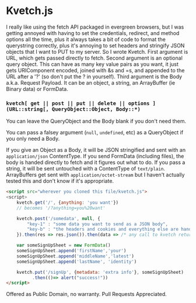 # Kvetch.js

I really like using the fetch API packaged in evergreen browsers, but I was getting annoyed with having to set the credentials, redirect, and method options all the time, plus it always takes a bit of code to format the querystring correctly, plus it's annoying to set headers and stringify JSON objects that I want to PUT to my server. So I wrote Kvetch. First argument is URL, which gets passed directly to fetch. Second argument is an optional query object. This can have as many key value pairs as you want, it just gets URIComponent encoded, joined with &s and =s, and appended to the URL after a '?' (so don't put the ? in yourself). Third argument is the Body a.k.a. Request Payload. It can be an object, a string, an ArrayBuffer (ie Binary data) or FormData.

### `kvetch[ get || post || put || delete || options ](URL::string[, QueryObject::Object, Body::*)`
You can leave the QueryObject and the Body blank if you don't need them.

You can pass a falsey argument (`null`, `undefined`, etc) as a QueryObject if you only need a Body.

If you give an Object as a Body, it will be JSON stringified and sent with an `application/json` ContentType. If you send FormData (including files), the body is handed directly to fetch and it figures out what to do. If you pass a string, it will be sent untouched with a ContentType of `text/plain`. ArrayBuffers get sent with `application/octet-stream` but I haven't actually tested this and don't know if it's appropriate.

```html
<script src="wherever you cloned this file/kvetch.js">
<script>
    kvetch.get('/', {anything: 'you want'})
    // becomes '/?anything=you%20want'

    kvetch.post('/somedata', null, {
        "key-1" : "some data you want to send as a JSON body",
        "key-b" : "the headers and cookies and everything else are handled for you"
    }).then(res => res.json()).then(data => /* any call to kvetch returns the fetch it invoked */)

    var someSignUpSheet = new FormData()
    someSignUpSheet.append('firstName','your')
    someSignUpSheet.append('middleName','latest')
    someSignUpSheet.append('lastName', 'identity')

    kvetch.put('/signUp', {metadata: 'extra info'}, someSignUpSheet)
          .then(()=> alert("success!"))
</script>
```

Offered as Public Domain, no warranty. Pull Requests Appreciated.